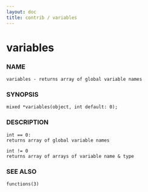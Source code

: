 ```yaml
---
layout: doc
title: contrib / variables
---
```

# variables

### NAME

    variables - returns array of global variable names

### SYNOPSIS

    mixed *variables(object, int default: 0);

### DESCRIPTION

    int == 0:
    returns array of global variable names

    int != 0
    returns array of arrays of variable name & type

### SEE ALSO

    functions(3)
